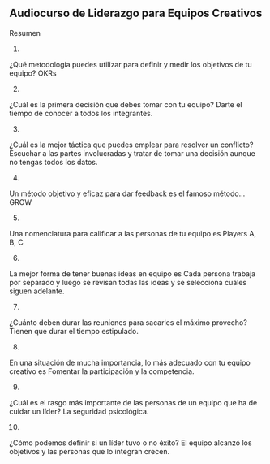 ## Audiocurso de Liderazgo para Equipos Creativos

Resumen

1.
¿Qué metodología puedes utilizar para definir y medir los objetivos de tu equipo?
OKRs

2.
¿Cuál es la primera decisión que debes tomar con tu equipo?
Darte el tiempo de conocer a todos los integrantes.

3.
¿Cuál es la mejor táctica que puedes emplear para resolver un conflicto?
Escuchar a las partes involucradas y tratar de tomar una decisión aunque no tengas todos los datos.

4.
Un método objetivo y eficaz para dar feedback es el famoso método...
GROW

5.
Una nomenclatura para calificar a las personas de tu equipo es
Players A, B, C

6.
La mejor forma de tener buenas ideas en equipo es
Cada persona trabaja por separado y luego se revisan todas las ideas y se selecciona cuáles siguen adelante.

7.
¿Cuánto deben durar las reuniones para sacarles el máximo provecho?
Tienen que durar el tiempo estipulado.

8.
En una situación de mucha importancia, lo más adecuado con tu equipo creativo es
Fomentar la participación y la competencia.

9.
¿Cuál es el rasgo más importante de las personas de un equipo que ha de cuidar un líder?
La seguridad psicológica.

10.
¿Cómo podemos definir si un líder tuvo o no éxito?
El equipo alcanzó los objetivos y las personas que lo integran crecen.